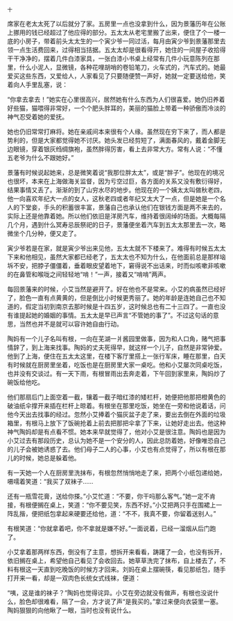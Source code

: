     十 

   席家在老太太死了以后就分了家。五房里一点也没拿到什么，因为景藩历年在公账上挪用的钱已经超过了他应得的部分。五太太从老宅里搬了出来，便住了个一楼一底的小房子，带着前头太太生的一个寅少爷一同过活，每月由寅少爷到景藩那里去领一点生活费回来，过得相当拮据。五太太却是很看得开，她住的一间屋子收拾得干干净净的，摆着几件白漆家具，一张白漆小书桌上经常有几件小玩意陈列在那里，什么小泥人，显微镜，各种花哩胡哨的卷铅笔刀，火车式的，汽车式的。她最爱买这些东西，又爱给人，人家看见了只要随便赞一声好，她就一定要送给他，笑着向人手里乱塞，说：

   “你拿去拿去！”她实在心里很高兴，居然她有什么东西为人们很喜爱。她仍旧养着好些猫，猫喂得非常好，一个个肥头胖耳的，美丽的猫脸上带着一种骄傲而冷淡的神气忍受着她的爱抚。

   她也仍旧常常打麻将。她在亲戚间本来很有个人缘。虽然现在穷下来了，而人都是势利的，但是大家都觉得她不讨厌。她头发已经剪短了，满面春风的，戴着金脚无边眼镜，穿着银灰绉绸旗袍，虽然胖得厉害，看上去非常大方。常有人说：“不懂五老爷为什么不跟她好。”

   景藩有时候说起她来，总是微笑着说“我那位胖太太”，或是“胖子”。他现在的境况也很坏，本来在上海做海关监督，因为亏空过巨，各方面的关系又没有敷衍得好，结果事情又丢了。渐渐的到了山穷水尽的地步。他现在的一个姨太太叫做秋老四，他一向喜欢年纪大一点的女人，这秋老四或者年纪又太大了一点，但是她是一个名人的下堂妾，手头的积蓄很丰富，景藩自己也承认他们在银钱方面是两不来去的，实际上还是他靠着她。所以他们依旧是洋房汽车，维持着很阔绰的场面。大概每隔几个月，遇到什么冥寿忌辰祭祀的日子，景藩便坐着汽车到五太太那里去一次，略微坐个几分种，便又走了。

   寅少爷若是在家，就是寅少爷出来见他，五太太就不下楼来了。难得有时候五太太下来和他相见，虽然大家都已经老了，五太太也不知为什么，在他面前总是那样垴坼不安，把脖子僵僵着，垂着眼皮望着地下，窘得说不出话来，时而似咳嗽非咳嗽的在鼻管和喉咙之间轻轻地“啃！”一声，接着又“啃啃”两声。

   每回景藩来的时候，小艾当然是避开了。好在他也不是常来。小艾的病虽然已经好了，脸色一直有点黄黄的，但是倒比小时候更秀丽了。她的年龄是连她自己也不知道的，假定当初到南京去那时候是十四五岁，这时候总也有二十三四了。一直也没有谁提起她的婚姻的事情。五太太是早已声言“不管她的事了”。不过这句话的意思，当然也并不是就可以容许她自由行动。

   陶妈有一个儿子名叫有根，一向在芜湖一爿酱园里做事，因为和人口角，赌气把事情辞了，到上海来找事。陶妈的丈夫死得早，就这样一个儿子，自然是非常钟爱。他到了上海，便住在五太太这里，在楼下客厅里搭上一张行军床，睡在那里，白天有时候就在厨房里坐着，吃饭也是在厨房里大家一桌吃。他和小艾屡次同桌吃饭，也并没有交谈过。有一天下雨，有根冒雨出去奔走着，下午回到家里来，陶妈炒了碗饭给他吃。

   他们那扇后门上面空着一截，镶着一截子暗红漆的矮栏杆，她便把他那把橙黄色的破油纸伞撑开来插在栏杆上晾着。有根坐在那里吃饭，她坐在一旁和他说着话，问他今天出去找事的经过。忽然小艾捧着个猫灰盆子走了来，要出去倒在外面的垃圾箱里，有根马上放下了饭碗抢着上前去把那把伞拿了下来，让她好走出去。他这种神气陶妈却是有点看不惯。她本来早就觉得了，他对小艾是很注意。陶妈也是因为小艾过去有那段历史，总认为她不是一个安分的人，因此总防着她，好像唯恐自己的儿子会被她诱惑了去。他们母子二人的心事，小艾也有点觉得了，所以有根在那儿的时候，她总是躲着他。

   有一天她一个人在厨房里洗抹布，有根忽然悄悄地走了来，把两个小纸包递给她，嗫嚅着笑道：“我买了双袜子……

   还有一瓶雪花膏，送给你搽。”小艾忙道：“不要，你干吗那么客气。”她一定不肯接，有根便搁在桌上，笑道：“你不要见笑，东西不好。”小艾把两只手在围裙上一阵乱揩，便把纸包拿起来硬要还给他，道：“不不，我真不要，你留着送别人。”

   有根笑道：“你就拿着吧，你不拿就是嫌不好。”一面说着，已经一溜烟从后门跑了。

   小艾拿着那两样东西，倒没有了主意，想拆开来看看，踌躇了一会，也没有拆开，依旧搁在桌上，希望他自己看见了会收回去。她草草洗完了抹布，自上楼去了，不料有根这一天直到吃晚饭的时候方才回来。刘妈在桌上摆碗筷，看见那纸包，随手打开来一看，却是一双肉色长统女式线袜，便道：

   “咦，这是谁的袜子？”陶妈也觉得诧异。小艾在旁边就没有做声，有根也没说什么，脸色却很难看，隔了一会，方才说了声“是我买的。”拿过来便向衣袋里一塞。陶妈狠狠的向他瞅了一眼，当时也没有说什么。

